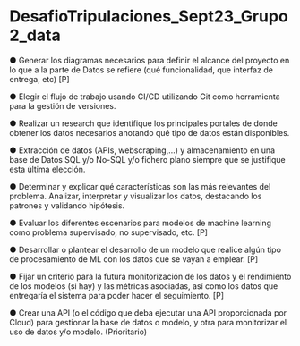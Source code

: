 # DesafioTripulaciones_Sept23_Grupo2_data

● Generar los diagramas necesarios para definir el alcance del proyecto en lo que a la parte de Datos se refiere (qué 
funcionalidad, que interfaz de entrega, etc) [P] 

● Elegir el flujo de trabajo usando CI/CD utilizando Git como herramienta para la gestión de versiones.

● Realizar un research que identifique los principales portales de donde obtener los datos necesarios anotando qué tipo de 
datos están disponibles. 

● Extracción de datos (APIs, webscraping,...) y almacenamiento en una base de Datos SQL y/o No-SQL y/o fichero plano siempre 
que se justifique esta última elección.

● Determinar y explicar qué características son las más relevantes del problema. Analizar, interpretar y visualizar los datos, 
destacando los patrones y validando hipótesis.

● Evaluar los diferentes escenarios para modelos de machine learning como problema supervisado, no supervisado, etc. [P]

● Desarrollar o plantear el desarrollo de un modelo que realice algún tipo de procesamiento de ML con los datos que se vayan a 
emplear. [P] 

● Fijar un criterio para la futura monitorización de los datos y el rendimiento de los modelos (si hay) y las métricas asociadas, así 
como los datos que entregaría el sistema para poder hacer el seguimiento. [P] 

● Crear una API (o el código que deba ejecutar una API proporcionada por Cloud) para gestionar la base de datos o modelo, y 
otra para monitorizar el uso de datos y/o modelo. (Prioritario)

